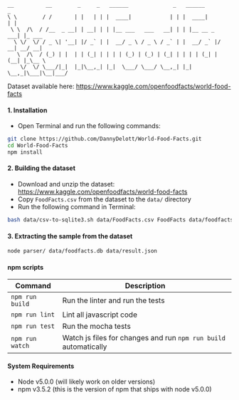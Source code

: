 ```
__          __        _     _   ______              _   ______         _       
\ \        / /       | |   | | |  ____|            | | |  ____|       | |      
 \ \  /\  / /__  _ __| | __| | | |__ ___   ___   __| | | |__ __ _  ___| |_ ___ 
  \ \/  \/ / _ \| '__| |/ _` | |  __/ _ \ / _ \ / _` | |  __/ _` |/ __| __/ __|
   \  /\  / (_) | |  | | (_| | | | | (_) | (_) | (_| | | | | (_| | (__| |_\__ \
    \/  \/ \___/|_|  |_|\__,_| |_|  \___/ \___/ \__,_| |_|  \__,_|\___|\__|___/
```

Dataset available here: https://www.kaggle.com/openfoodfacts/world-food-facts

#### 1. Installation
- Open Terminal and run the following commands:

```bash
git clone https://github.com/DannyDelott/World-Food-Facts.git
cd World-Food-Facts
npm install
```

#### 2. Building the dataset
- Download and unzip the dataset: https://www.kaggle.com/openfoodfacts/world-food-facts
- Copy `FoodFacts.csv` from the dataset to the `data/` directory
- Run the following command in Terminal:

```bash
bash data/csv-to-sqlite3.sh data/FoodFacts.csv FoodFacts data/foodfacts.db
```

#### 3. Extracting the sample from the dataset

```bash
node parser/ data/foodfacts.db data/result.json
```


#### npm scripts

Command | Description
---|---
`npm run build` | Run the linter and run the tests
`npm run lint` | Lint all javascript code
`npm run test` | Run the mocha tests
`npm run watch` | Watch js files for changes and run `npm run build` automatically

#### System Requirements
- Node v5.0.0 (will likely work on older versions)
- npm v3.5.2 (this is the version of npm that ships with node v5.0.0)

